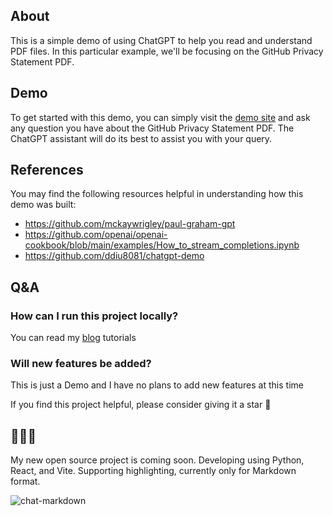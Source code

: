 ## About

This is a simple demo of using ChatGPT to help you read and understand PDF files. In this particular example, we'll be focusing on the GitHub Privacy Statement PDF.

## Demo

To get started with this demo, you can simply visit the [demo site](https://chatpdf-demo.alanwang.site/) and ask any question you have about the GitHub Privacy Statement PDF. The ChatGPT assistant will do its best to assist you with your query.

## References

You may find the following resources helpful in understanding how this demo was built:

- https://github.com/mckaywrigley/paul-graham-gpt
- https://github.com/openai/openai-cookbook/blob/main/examples/How_to_stream_completions.ipynb
- https://github.com/ddiu8081/chatgpt-demo

## Q&A

### How can I run this project locally?

You can read my [blog](https://www.alanwang.site/en/blog/chatgpt-pdf#how-to-run-demo-locally) tutorials

### Will new features be added?

This is just a Demo and I have no plans to add new features at this time

If you find this project helpful, please consider giving it a star 🌟

## 🎉🎉🎉

My new open source project is coming soon. Developing using Python, React, and Vite. Supporting highlighting, currently only for Markdown format.

![chat-markdown]('./public/chat-markdown.jpg)
